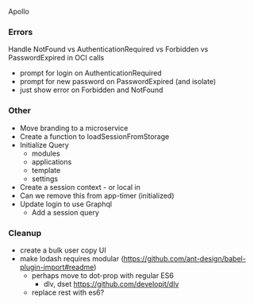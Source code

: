 Apollo

### Errors

Handle NotFound vs AuthenticationRequired vs Forbidden vs PasswordExpired in OCI calls

- prompt for login on AuthenticationRequired
- prompt for new password on PasswordExpired (and isolate)
- just show error on Forbidden and NotFound

### Other

- Move branding to a microservice
- Create a function to loadSessionFromStorage
- Initialize Query
  - modules
  - applications
  - template
  - settings
- Create a session context - or local in <App/>
- Can we remove this from app-timer (initialized)
- Update login to use Graphql
  - Add a session query

### Cleanup

- create a bulk user copy UI
- make lodash requires modular (https://github.com/ant-design/babel-plugin-import#readme)
  - perhaps move to dot-prop with regular ES6
    - dlv, dset https://github.com/developit/dlv
  - replace rest with es6?
